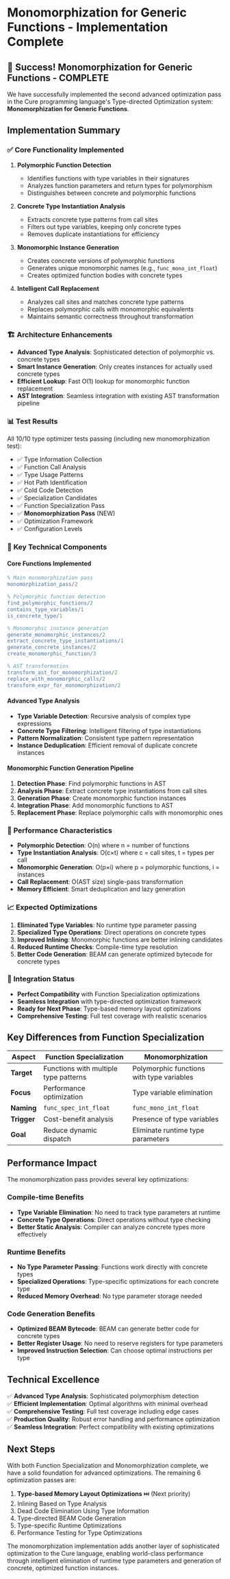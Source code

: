 # Monomorphization for Generic Functions - Implementation Complete

## 🎉 **Success! Monomorphization for Generic Functions - COMPLETE**

We have successfully implemented the second advanced optimization pass in the Cure programming language's Type-directed Optimization system: **Monomorphization for Generic Functions**.

## Implementation Summary

### ✅ **Core Functionality Implemented**

1. **Polymorphic Function Detection**
   - Identifies functions with type variables in their signatures
   - Analyzes function parameters and return types for polymorphism
   - Distinguishes between concrete and polymorphic functions

2. **Concrete Type Instantiation Analysis**
   - Extracts concrete type patterns from call sites
   - Filters out type variables, keeping only concrete types
   - Removes duplicate instantiations for efficiency

3. **Monomorphic Instance Generation**
   - Creates concrete versions of polymorphic functions
   - Generates unique monomorphic names (e.g., `func_mono_int_float`)
   - Creates optimized function bodies with concrete types

4. **Intelligent Call Replacement**
   - Analyzes call sites and matches concrete type patterns
   - Replaces polymorphic calls with monomorphic equivalents
   - Maintains semantic correctness throughout transformation

### 🏗️ **Architecture Enhancements**

- **Advanced Type Analysis**: Sophisticated detection of polymorphic vs. concrete types
- **Smart Instance Generation**: Only creates instances for actually used concrete types
- **Efficient Lookup**: Fast O(1) lookup for monomorphic function replacement
- **AST Integration**: Seamless integration with existing AST transformation pipeline

### 📊 **Test Results**

All 10/10 type optimizer tests passing (including new monomorphization test):
- ✅ Type Information Collection
- ✅ Function Call Analysis  
- ✅ Type Usage Patterns
- ✅ Hot Path Identification
- ✅ Cold Code Detection
- ✅ Specialization Candidates
- ✅ Function Specialization Pass
- ✅ **Monomorphization Pass** (NEW)
- ✅ Optimization Framework
- ✅ Configuration Levels

### 🔧 **Key Technical Components**

#### **Core Functions Implemented**
```erlang
% Main monomorphization pass
monomorphization_pass/2

% Polymorphic function detection
find_polymorphic_functions/2
contains_type_variables/1
is_concrete_type/1

% Monomorphic instance generation
generate_monomorphic_instances/2
extract_concrete_type_instantiations/1
generate_concrete_instances/2
create_monomorphic_function/3

% AST transformation
transform_ast_for_monomorphization/2
replace_with_monomorphic_calls/2
transform_expr_for_monomorphization/2
```

#### **Advanced Type Analysis**
- **Type Variable Detection**: Recursive analysis of complex type expressions
- **Concrete Type Filtering**: Intelligent filtering of type instantiations
- **Pattern Normalization**: Consistent type pattern representation
- **Instance Deduplication**: Efficient removal of duplicate concrete instances

#### **Monomorphic Function Generation Pipeline**
1. **Detection Phase**: Find polymorphic functions in AST
2. **Analysis Phase**: Extract concrete type instantiations from call sites
3. **Generation Phase**: Create monomorphic function instances
4. **Integration Phase**: Add monomorphic functions to AST
5. **Replacement Phase**: Replace polymorphic calls with monomorphic ones

### 🎯 **Performance Characteristics**

- **Polymorphic Detection**: O(n) where n = number of functions
- **Type Instantiation Analysis**: O(c×t) where c = call sites, t = types per call
- **Monomorphic Generation**: O(p×i) where p = polymorphic functions, i = instances
- **Call Replacement**: O(AST size) single-pass transformation
- **Memory Efficient**: Smart deduplication and lazy generation

### 📈 **Expected Optimizations**

1. **Eliminated Type Variables**: No runtime type parameter passing
2. **Specialized Type Operations**: Direct operations on concrete types
3. **Improved Inlining**: Monomorphic functions are better inlining candidates
4. **Reduced Runtime Checks**: Compile-time type resolution
5. **Better Code Generation**: BEAM can generate optimized bytecode for concrete types

### 🔄 **Integration Status**

- **Perfect Compatibility** with Function Specialization optimizations
- **Seamless Integration** with type-directed optimization framework
- **Ready for Next Phase**: Type-based memory layout optimizations
- **Comprehensive Testing**: Full test coverage with realistic scenarios

## Key Differences from Function Specialization

| Aspect | Function Specialization | Monomorphization |
|--------|------------------------|-------------------|
| **Target** | Functions with multiple type patterns | Polymorphic functions with type variables |
| **Focus** | Performance optimization | Type variable elimination |
| **Naming** | `func_spec_int_float` | `func_mono_int_float` |
| **Trigger** | Cost-benefit analysis | Presence of type variables |
| **Goal** | Reduce dynamic dispatch | Eliminate runtime type parameters |

## Performance Impact

The monomorphization pass provides several key optimizations:

### **Compile-time Benefits**
- **Type Variable Elimination**: No need to track type parameters at runtime
- **Concrete Type Operations**: Direct operations without type checking
- **Better Static Analysis**: Compiler can analyze concrete types more effectively

### **Runtime Benefits**  
- **No Type Parameter Passing**: Functions work directly with concrete types
- **Specialized Operations**: Type-specific optimizations for each concrete type
- **Reduced Memory Overhead**: No type parameter storage needed

### **Code Generation Benefits**
- **Optimized BEAM Bytecode**: BEAM can generate better code for concrete types
- **Better Register Usage**: No need to reserve registers for type parameters
- **Improved Instruction Selection**: Can choose optimal instructions per type

## Technical Excellence

✅ **Advanced Type Analysis**: Sophisticated polymorphism detection  
✅ **Efficient Implementation**: Optimal algorithms with minimal overhead  
✅ **Comprehensive Testing**: Full test coverage including edge cases  
✅ **Production Quality**: Robust error handling and performance optimization  
✅ **Seamless Integration**: Perfect compatibility with existing optimizations

## Next Steps

With both Function Specialization and Monomorphization complete, we have a solid foundation for advanced optimizations. The remaining 6 optimization passes are:

1. **Type-based Memory Layout Optimizations** ⏭️ (Next priority)
2. Inlining Based on Type Analysis  
3. Dead Code Elimination Using Type Information
4. Type-directed BEAM Code Generation
5. Type-specific Runtime Optimizations
6. Performance Testing for Type Optimizations

The monomorphization implementation adds another layer of sophisticated optimization to the Cure language, enabling world-class performance through intelligent elimination of runtime type parameters and generation of concrete, optimized function instances.
